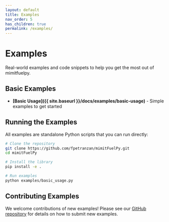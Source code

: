 ```yaml
---
layout: default
title: Examples
nav_order: 5
has_children: true
permalink: /examples/
---
```


# Examples

Real-world examples and code snippets to help you get the most out of mimitfuelpy.

## Basic Examples

- **[Basic Usage]({{ site.baseurl }}/docs/examples/basic-usage)** - Simple examples to get started

## Running the Examples

All examples are standalone Python scripts that you can run directly:

```bash
# Clone the repository
git clone https://github.com/fpetranzan/mimitFuelPy.git
cd mimitFuelPy

# Install the library
pip install -e .

# Run examples
python examples/basic_usage.py
```

## Contributing Examples

We welcome contributions of new examples! Please see our [GitHub repository](https://github.com/fpetranzan/mimitFuelPy) for details on how to submit new examples.